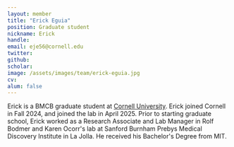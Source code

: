 ```yaml
---
layout: member
title: "Erick Eguia"
position: Graduate student
nickname: Erick
handle: 
email: eje56@cornell.edu
twitter: 
github: 
scholar: 
image: /assets/images/team/erick-eguia.jpg
cv: 
alum: false
---
```


Erick is a BMCB graduate student at [Cornell University]. Erick joined Cornell in Fall 2024, and joined the lab in April 2025. Prior to starting graduate school, Erick worked as a Research Associate and Lab Manager in Rolf Bodmer and Karen Ocorr's lab at Sanford Burnham Prebys Medical Discovery Institute in La Jolla. He received his Bachelor's Degree from MIT.

[Cornell University]: https://www.cornell.edu/
